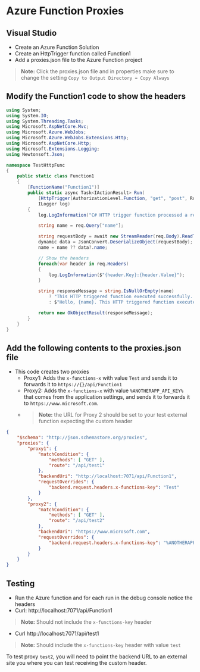 # Azure Function Proxies


## Visual Studio

- Create an Azure Function Solution
- Create an HttpTrigger function called Function1
- Add a proxies.json file to the Azure Function project
> **Note:** Click the proxies.json file and in properties make sure to change the setting ```Copy to Output Directory = Copy Always```

## Modify the Function1 code to show the headers

```c#
using System;
using System.IO;
using System.Threading.Tasks;
using Microsoft.AspNetCore.Mvc;
using Microsoft.Azure.WebJobs;
using Microsoft.Azure.WebJobs.Extensions.Http;
using Microsoft.AspNetCore.Http;
using Microsoft.Extensions.Logging;
using Newtonsoft.Json;

namespace TestHttpFunc
{
    public static class Function1
    {
        [FunctionName("Function1")]
        public static async Task<IActionResult> Run(
            [HttpTrigger(AuthorizationLevel.Function, "get", "post", Route = null)] HttpRequest req,
            ILogger log)
        {
            log.LogInformation("C# HTTP trigger function processed a request.");

            string name = req.Query["name"];

            string requestBody = await new StreamReader(req.Body).ReadToEndAsync();
            dynamic data = JsonConvert.DeserializeObject(requestBody);
            name = name ?? data?.name;

            // Show the headers
            foreach(var header in req.Headers)
            {
                log.LogInformation($"{header.Key}:{header.Value}");
            }

            string responseMessage = string.IsNullOrEmpty(name)
                ? "This HTTP triggered function executed successfully. Pass a name in the query string or in the request body for a personalized response."
                : $"Hello, {name}. This HTTP triggered function executed successfully.";

            return new OkObjectResult(responseMessage);
        }
    }
}
```

## Add the following contents to the proxies.json file

- This code creates two proxies
  - Proxy1: Adds the ```x-functions-x``` with value ```Test``` and sends it to forwards it to ```https://{}/api/Function1```
  - Proxy2: Adds the ```x-functions-x``` with value ```%ANOTHERAPP_API_KEY%``` that comes from the application settings, and sends it to forwards it to ```https://www.microsoft.com```.
  - > **Note:** the URL for Proxy 2 should be set to your test external function expecting the custom header

```json
{
	"$schema": "http://json.schemastore.org/proxies",
	"proxies": {
		"proxy1": {
			"matchCondition": {
				"methods": [ "GET" ],
				"route": "/api/test1"
			},
			"backendUri": "http://localhost:7071/api/Function1",
			"requestOverrides": {
				"backend.request.headers.x-functions-key": "Test"
			}
		},
		"proxy2": {
			"matchCondition": {
				"methods": [ "GET" ],
				"route": "/api/test2"
			},
			"backendUri": "https://www.microsoft.com",
			"requestOverrides": {
				"backend.request.headers.x-functions-key": "%ANOTHERAPP_API_KEY%"				
			}
		}
	}
}
```

## Testing

- Run the Azure function and for each run in the debug console notice the headers
- Curl: http://localhost:7071/api/Function1 
> **Note:** Should not include the ```x-functions-key``` header
- Curl http://localhost:7071/api/test1 
> **Note:** Should include the ```x-functions-key``` header with value ```test```

To test proxy ```test2```, you will need to point the backend URL to an external site you where you can test receiving the custom header.
